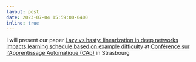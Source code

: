 ```yaml
---
layout: post
date: 2023-07-04 15:59:00-0400
inline: true
---
```


I will present our paper [Lazy vs hasty: linearization in deep networks impacts learning schedule based on example difficulty](https://openreview.net/pdf?id=lukVf4VrfP) at [Conférence sur l'Apprentissage Automatique (CAp)](https://pfia23.icube.unistra.fr/conferences/cap/index.html) in Strasbourg